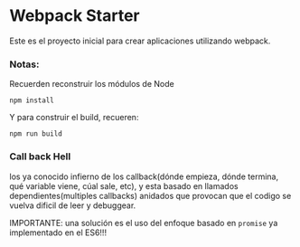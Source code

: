 # Webpack Starter

Este es el proyecto inicial para crear aplicaciones utilizando webpack.

### Notas:

Recuerden reconstruir los módulos de Node

```
npm install
```

Y para construir el build, recueren:

```
npm run build
```

### Call back Hell

los ya conocido infierno de los callback(dónde empieza, dónde termina, qué variable viene, cúal sale, etc), y esta basado en llamados dependientes(multiples callbacks) anidados que provocan que el codigo se vuelva dificil de leer y debuggear.

IMPORTANTE: una solución es el uso del enfoque basado en `promise` ya implementado en el ES6!!!
